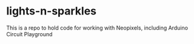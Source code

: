 # lights-n-sparkles
This is a repo to hold code for working with Neopixels, including Arduino Circuit Playground
